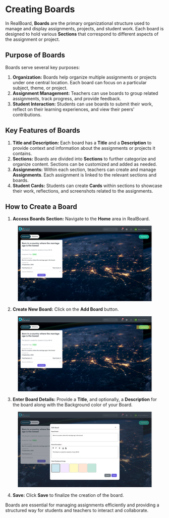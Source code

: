 # Creating Boards

In RealBoard, **Boards** are the primary organizational structure used to manage and display assignments, projects, and student work. Each board is designed to hold various **Sections** that correspond to different aspects of the assignment or project.

## Purpose of Boards

Boards serve several key purposes:

1. **Organization:** Boards help organize multiple assignments or projects under one central location. Each board can focus on a particular subject, theme, or project.
2. **Assignment Management:** Teachers can use boards to group related assignments, track progress, and provide feedback.
3. **Student Interaction:** Students can use boards to submit their work, reflect on their learning experiences, and view their peers' contributions.

## Key Features of Boards

1. **Title and Description:** Each board has a **Title** and a **Description** to provide context and information about the assignments or projects it contains.
2. **Sections:** Boards are divided into **Sections** to further categorize and organize content. Sections can be customized and added as needed.
3. **Assignments:** Within each section, teachers can create and manage **Assignments**. Each assignment is linked to the relevant sections and boards.
4. **Student Cards:** Students can create **Cards** within sections to showcase their work, reflections, and screenshots related to the assignments.

## How to Create a Board

1. **Access Boards Section:** Navigate to the **Home** area in RealBoard.

<figure><img src="../.gitbook/assets/Screenshot 2024-09-03 145807.png" alt=""><figcaption></figcaption></figure>

2. **Create New Board:** Click on the **Add Board** button.

<figure><img src="../.gitbook/assets/Screenshot 2024-09-03 145807 (1).png" alt=""><figcaption></figcaption></figure>

3. **Enter Board Details:** Provide a **Title**, and optionally, a **Description** for the board along with the Background color of your Board.

<figure><img src="../.gitbook/assets/Screenshot 2024-09-03 145826.png" alt=""><figcaption></figcaption></figure>

4. **Save:** Click **Save** to finalize the creation of the board.



Boards are essential for managing assignments efficiently and providing a structured way for students and teachers to interact and collaborate.
